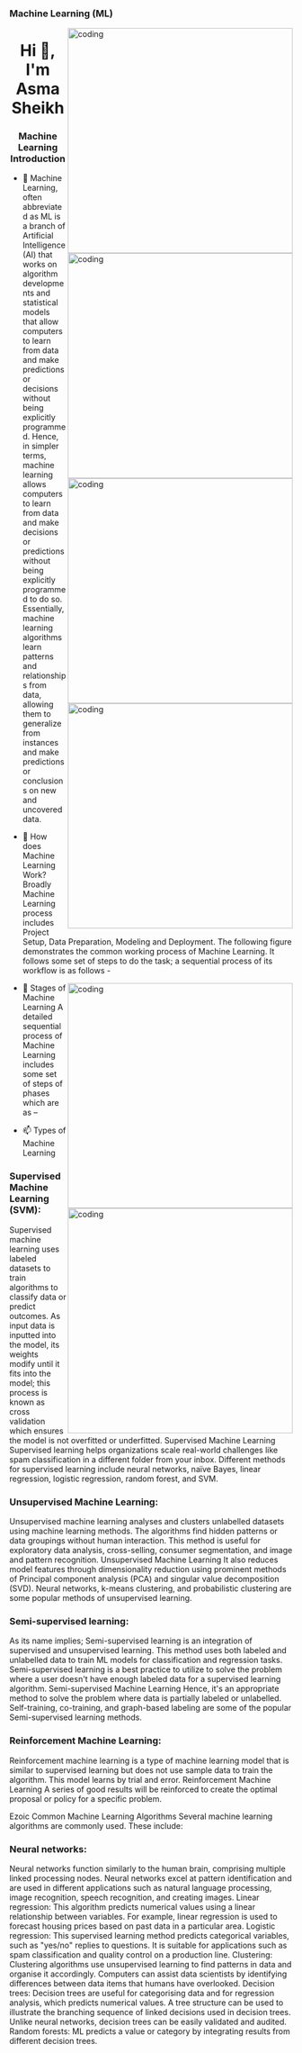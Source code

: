 ### Machine Learning (ML)
<img align="right" alt="coding" width="400" src="https://tourscure.com/ar/ss/images/2021/01/23/d1b01a8f-4948-4bb1-8af7-005856037b35.gif">

<img align="right" alt="coding" width="400" src="https://1.bp.blogspot.com/-cAVogLaapIw/WVohraVKuuI/AAAAAAAAFj8/v9wMfg1d1gcNDJbAh8JqHPa9B62lPGUEACLcBGAs/s1600/Insupervised%2BML.gif">

<img align="right" alt="coding" width="400" src="https://strategyb2b.com/wp-content/uploads/2018/07/AI-animated-7.gif">
<img align="right" alt="coding" width="400" src="https://www.sciencenews.org/wp-content/uploads/2023/04/040823_chatgpt_feat.gif">

<h1 align="center">Hi 👋, I'm Asma Sheikh</h1>
<h3 align="center">Machine Learning Introduction</h3>



- 🔭 Machine Learning, often abbreviated as ML is a branch of Artificial Intelligence (AI) that works on algorithm developments and statistical models that allow computers to learn from data and make predictions or decisions without being explicitly programmed. Hence, in simpler terms, machine learning allows computers to learn from data and make decisions or predictions without being explicitly programmed to do so. Essentially, machine learning algorithms learn patterns and relationships from data, allowing them to generalize from instances and make predictions or conclusions on new and uncovered data.

- 🌱 How does Machine Learning Work?
Broadly Machine Learning process includes Project Setup, Data Preparation, Modeling and Deployment. The following figure demonstrates the common working process of Machine Learning. It follows some set of steps to do the task; a sequential process of its workflow is as follows -

<img align="right" alt="coding" width="400" src="https://www.tutorialspoint.com/machine_learning/images/fundamental-blocks-of-machine-learning-process.png">

- 💬 Stages of Machine Learning
A detailed sequential process of Machine Learning includes some set of steps of phases which are as –
<img align="right" alt="coding" width="400" src="https://www.tutorialspoint.com/machine_learning/images/sequential-process-flow-of-machine-learning.png">

- 📫 Types of Machine Learning
### Supervised Machine Learning (SVM):
 Supervised machine learning uses labeled datasets to train algorithms to classify data or predict outcomes. As input data is inputted into the model, its weights modify until it fits into the model; this process is known as cross validation which ensures the model is not overfitted or underfitted.
Supervised Machine Learning
Supervised learning helps organizations scale real-world challenges like spam classification in a different folder from your inbox. Different methods for supervised learning include neural networks, naïve Bayes, linear regression, logistic regression, random forest, and SVM.
### Unsupervised Machine Learning: 
Unsupervised machine learning analyses and clusters unlabelled datasets using machine learning methods. The algorithms find hidden patterns or data groupings without human interaction. This method is useful for exploratory data analysis, cross-selling, consumer segmentation, and image and pattern recognition.
Unsupervised Machine Learning
It also reduces model features through dimensionality reduction using prominent methods of Principal component analysis (PCA) and singular value decomposition (SVD). Neural networks, k-means clustering, and probabilistic clustering are some popular methods of unsupervised learning.
### Semi-supervised learning:
 As its name implies; Semi-supervised learning is an integration of supervised and unsupervised learning. This method uses both labeled and unlabelled data to train ML models for classification and regression tasks. Semi-supervised learning is a best practice to utilize to solve the problem where a user doesn't have enough labeled data for a supervised learning algorithm.
Semi-supervised Machine Learning
Hence, it's an appropriate method to solve the problem where data is partially labeled or unlabelled. Self-training, co-training, and graph-based labeling are some of the popular Semi-supervised learning methods.
### Reinforcement Machine Learning:
 Reinforcement machine learning is a type of machine learning model that is similar to supervised learning but does not use sample data to train the algorithm. This model learns by trial and error.
Reinforcement Machine Learning
A series of good results will be reinforced to create the optimal proposal or policy for a specific problem.

Ezoic
Common Machine Learning Algorithms
Several machine learning algorithms are commonly used. These include:

### Neural networks:
 Neural networks function similarly to the human brain, comprising multiple linked processing nodes. Neural networks excel at pattern identification and are used in different applications such as natural language processing, image recognition, speech recognition, and creating images.
Linear regression: This algorithm predicts numerical values using a linear relationship between variables. For example, linear regression is used to forecast housing prices based on past data in a particular area.
Logistic regression: This supervised learning method predicts categorical variables, such as "yes/no" replies to questions. It is suitable for applications such as spam classification and quality control on a production line.
Clustering: Clustering algorithms use unsupervised learning to find patterns in data and organise it accordingly. Computers can assist data scientists by identifying differences between data items that humans have overlooked.
Decision trees: Decision trees are useful for categorising data and for regression analysis, which predicts numerical values. A tree structure can be used to illustrate the branching sequence of linked decisions used in decision trees. Unlike neural networks, decision trees can be easily validated and audited.
Random forests: ML predicts a value or category by integrating results from different decision trees.





